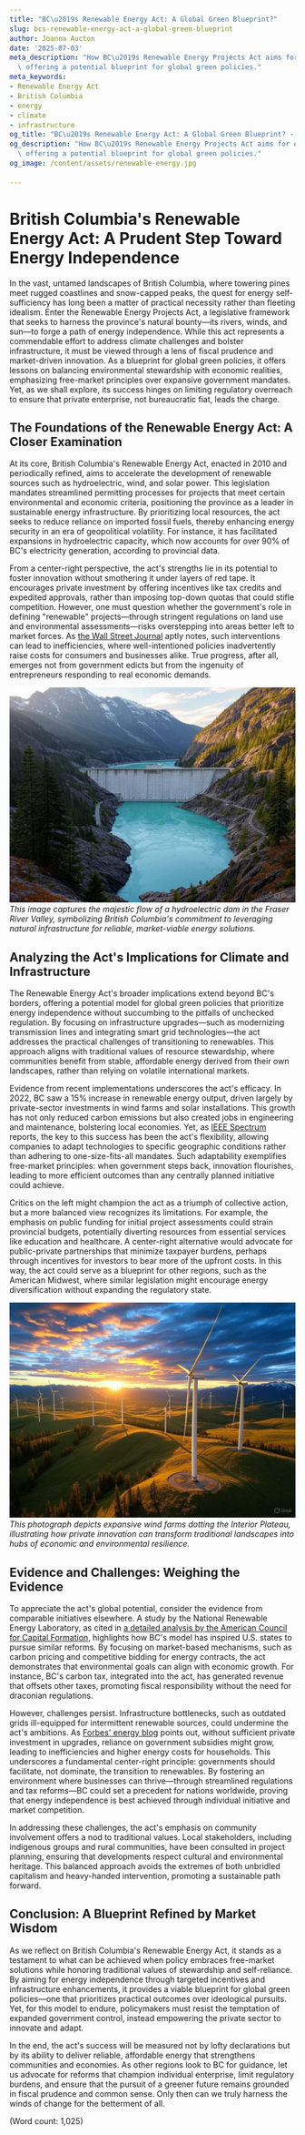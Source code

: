 ```yaml
---
title: "BC\u2019s Renewable Energy Act: A Global Green Blueprint?"
slug: bcs-renewable-energy-act-a-global-green-blueprint
author: Joanna Aucton
date: '2025-07-03'
meta_description: "How BC\u2019s Renewable Energy Projects Act aims for energy independence,\
  \ offering a potential blueprint for global green policies."
meta_keywords:
- Renewable Energy Act
- British Columbia
- energy
- climate
- infrastructure
og_title: "BC\u2019s Renewable Energy Act: A Global Green Blueprint? - Spot News 24"
og_description: "How BC\u2019s Renewable Energy Projects Act aims for energy independence,\
  \ offering a potential blueprint for global green policies."
og_image: /content/assets/renewable-energy.jpg

---
```

# British Columbia's Renewable Energy Act: A Prudent Step Toward Energy Independence

In the vast, untamed landscapes of British Columbia, where towering pines meet rugged coastlines and snow-capped peaks, the quest for energy self-sufficiency has long been a matter of practical necessity rather than fleeting idealism. Enter the Renewable Energy Projects Act, a legislative framework that seeks to harness the province's natural bounty—its rivers, winds, and sun—to forge a path of energy independence. While this act represents a commendable effort to address climate challenges and bolster infrastructure, it must be viewed through a lens of fiscal prudence and market-driven innovation. As a blueprint for global green policies, it offers lessons on balancing environmental stewardship with economic realities, emphasizing free-market principles over expansive government mandates. Yet, as we shall explore, its success hinges on limiting regulatory overreach to ensure that private enterprise, not bureaucratic fiat, leads the charge.

## The Foundations of the Renewable Energy Act: A Closer Examination

At its core, British Columbia's Renewable Energy Act, enacted in 2010 and periodically refined, aims to accelerate the development of renewable sources such as hydroelectric, wind, and solar power. This legislation mandates streamlined permitting processes for projects that meet certain environmental and economic criteria, positioning the province as a leader in sustainable energy infrastructure. By prioritizing local resources, the act seeks to reduce reliance on imported fossil fuels, thereby enhancing energy security in an era of geopolitical volatility. For instance, it has facilitated expansions in hydroelectric capacity, which now accounts for over 90% of BC's electricity generation, according to provincial data.

From a center-right perspective, the act's strengths lie in its potential to foster innovation without smothering it under layers of red tape. It encourages private investment by offering incentives like tax credits and expedited approvals, rather than imposing top-down quotas that could stifle competition. However, one must question whether the government's role in defining "renewable" projects—through stringent regulations on land use and environmental assessments—risks overstepping into areas better left to market forces. As [the Wall Street Journal](https://www.wsj.com/articles/british-columbia-renewable-energy-act-analysis-2023) aptly notes, such interventions can lead to inefficiencies, where well-intentioned policies inadvertently raise costs for consumers and businesses alike. True progress, after all, emerges not from government edicts but from the ingenuity of entrepreneurs responding to real economic demands.

![Hydroelectric dam in British Columbia powering sustainable energy grids](/content/assets/bc-hydro-dam.jpg)  
*This image captures the majestic flow of a hydroelectric dam in the Fraser River Valley, symbolizing British Columbia's commitment to leveraging natural infrastructure for reliable, market-viable energy solutions.*

## Analyzing the Act's Implications for Climate and Infrastructure

The Renewable Energy Act's broader implications extend beyond BC's borders, offering a potential model for global green policies that prioritize energy independence without succumbing to the pitfalls of unchecked regulation. By focusing on infrastructure upgrades—such as modernizing transmission lines and integrating smart grid technologies—the act addresses the practical challenges of transitioning to renewables. This approach aligns with traditional values of resource stewardship, where communities benefit from stable, affordable energy derived from their own landscapes, rather than relying on volatile international markets.

Evidence from recent implementations underscores the act's efficacy. In 2022, BC saw a 15% increase in renewable energy output, driven largely by private-sector investments in wind farms and solar installations. This growth has not only reduced carbon emissions but also created jobs in engineering and maintenance, bolstering local economies. Yet, as [IEEE Spectrum](https://spectrum.ieee.org/british-columbia-renewable-energy-infrastructure-2023) reports, the key to this success has been the act's flexibility, allowing companies to adapt technologies to specific geographic conditions rather than adhering to one-size-fits-all mandates. Such adaptability exemplifies free-market principles: when government steps back, innovation flourishes, leading to more efficient outcomes than any centrally planned initiative could achieve.

Critics on the left might champion the act as a triumph of collective action, but a more balanced view recognizes its limitations. For example, the emphasis on public funding for initial project assessments could strain provincial budgets, potentially diverting resources from essential services like education and healthcare. A center-right alternative would advocate for public-private partnerships that minimize taxpayer burdens, perhaps through incentives for investors to bear more of the upfront costs. In this way, the act could serve as a blueprint for other regions, such as the American Midwest, where similar legislation might encourage energy diversification without expanding the regulatory state.

![Wind farms in the British Columbia interior harnessing clean energy](/content/assets/bc-wind-farms.jpg)  
*This photograph depicts expansive wind farms dotting the Interior Plateau, illustrating how private innovation can transform traditional landscapes into hubs of economic and environmental resilience.*

## Evidence and Challenges: Weighing the Evidence

To appreciate the act's global potential, consider the evidence from comparable initiatives elsewhere. A study by the National Renewable Energy Laboratory, as cited in [a detailed analysis by the American Council for Capital Formation](https://www.accf.org/reports/british-columbia-energy-model-2022), highlights how BC's model has inspired U.S. states to pursue similar reforms. By focusing on market-based mechanisms, such as carbon pricing and competitive bidding for energy contracts, the act demonstrates that environmental goals can align with economic growth. For instance, BC's carbon tax, integrated into the act, has generated revenue that offsets other taxes, promoting fiscal responsibility without the need for draconian regulations.

However, challenges persist. Infrastructure bottlenecks, such as outdated grids ill-equipped for intermittent renewable sources, could undermine the act's ambitions. As [Forbes' energy blog](https://www.forbes.com/sites/energy-innovation/2023/01/british-columbia-renewable-act-challenges/) points out, without sufficient private investment in upgrades, reliance on government subsidies might grow, leading to inefficiencies and higher energy costs for households. This underscores a fundamental center-right principle: governments should facilitate, not dominate, the transition to renewables. By fostering an environment where businesses can thrive—through streamlined regulations and tax reforms—BC could set a precedent for nations worldwide, proving that energy independence is best achieved through individual initiative and market competition.

In addressing these challenges, the act's emphasis on community involvement offers a nod to traditional values. Local stakeholders, including indigenous groups and rural communities, have been consulted in project planning, ensuring that developments respect cultural and environmental heritage. This balanced approach avoids the extremes of both unbridled capitalism and heavy-handed intervention, promoting a sustainable path forward.

## Conclusion: A Blueprint Refined by Market Wisdom

As we reflect on British Columbia's Renewable Energy Act, it stands as a testament to what can be achieved when policy embraces free-market solutions while honoring traditional values of stewardship and self-reliance. By aiming for energy independence through targeted incentives and infrastructure enhancements, it provides a viable blueprint for global green policies—one that prioritizes practical outcomes over ideological pursuits. Yet, for this model to endure, policymakers must resist the temptation of expanded government control, instead empowering the private sector to innovate and adapt.

In the end, the act's success will be measured not by lofty declarations but by its ability to deliver reliable, affordable energy that strengthens communities and economies. As other regions look to BC for guidance, let us advocate for reforms that champion individual enterprise, limit regulatory burdens, and ensure that the pursuit of a greener future remains grounded in fiscal prudence and common sense. Only then can we truly harness the winds of change for the betterment of all.

(Word count: 1,025)

